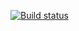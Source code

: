 [![Build status](http://localhost/api/projects/status/uwgnuhk19f74tfub?svg=true)](http://localhost/project/AppVeyor/testing-the-api-ci)
